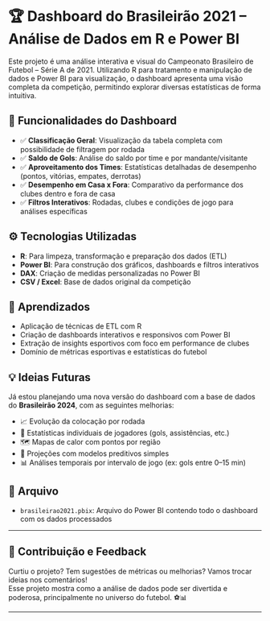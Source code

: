 # 🏆 Dashboard do Brasileirão 2021 – Análise de Dados em R e Power BI

Este projeto é uma análise interativa e visual do Campeonato Brasileiro de Futebol – Série A de 2021. Utilizando R para tratamento e manipulação de dados e Power BI para visualização, o dashboard apresenta uma visão completa da competição, permitindo explorar diversas estatísticas de forma intuitiva.

## 📌 Funcionalidades do Dashboard

- ✅ **Classificação Geral**: Visualização da tabela completa com possibilidade de filtragem por rodada
- ✅ **Saldo de Gols**: Análise do saldo por time e por mandante/visitante
- ✅ **Aproveitamento dos Times**: Estatísticas detalhadas de desempenho (pontos, vitórias, empates, derrotas)
- ✅ **Desempenho em Casa x Fora**: Comparativo da performance dos clubes dentro e fora de casa
- ✅ **Filtros Interativos**: Rodadas, clubes e condições de jogo para análises específicas

## ⚙️ Tecnologias Utilizadas

- **R**: Para limpeza, transformação e preparação dos dados (ETL)
- **Power BI**: Para construção dos gráficos, dashboards e filtros interativos
- **DAX**: Criação de medidas personalizadas no Power BI
- **CSV / Excel**: Base de dados original da competição

## 🧠 Aprendizados

- Aplicação de técnicas de ETL com R
- Criação de dashboards interativos e responsivos com Power BI
- Extração de insights esportivos com foco em performance de clubes
- Domínio de métricas esportivas e estatísticas do futebol

## 💡 Ideias Futuras

Já estou planejando uma nova versão do dashboard com a base de dados do **Brasileirão 2024**, com as seguintes melhorias:

- 📈 Evolução da colocação por rodada
- 🎯 Estatísticas individuais de jogadores (gols, assistências, etc.)
- 🗺️ Mapas de calor com pontos por região
- 🤖 Projeções com modelos preditivos simples
- 📊 Análises temporais por intervalo de jogo (ex: gols entre 0–15 min)

## 📁 Arquivo

- `brasileirao2021.pbix`: Arquivo do Power BI contendo todo o dashboard com os dados processados

---

## 📣 Contribuição e Feedback

Curtiu o projeto? Tem sugestões de métricas ou melhorias? Vamos trocar ideias nos comentários!  
Esse projeto mostra como a análise de dados pode ser divertida e poderosa, principalmente no universo do futebol. ⚽📊

---
